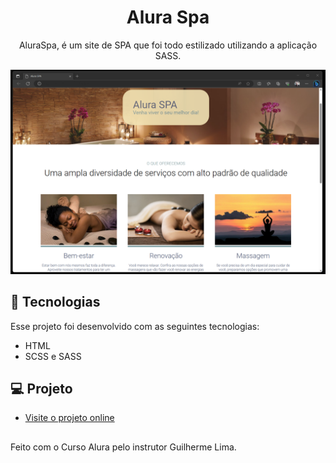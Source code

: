<h1 align="center"> Alura Spa </h1>

<p align="center">
AluraSpa, é um site de SPA que foi todo estilizado utilizando a aplicação SASS. <br/>
</p>

<p align="center">
  <img alt="Web Design Alura Spa" src=https://github.com/carolinapedroni/aluraspa/blob/main/aluraspa.png
</p>

## 🚀 Tecnologias

Esse projeto foi desenvolvido com as seguintes tecnologias:

- HTML
- SCSS e SASS

## 💻 Projeto

- [Visite o projeto online](https://aluraspa-liard.vercel.app/)

## 
Feito com o Curso Alura pelo instrutor Guilherme Lima.
